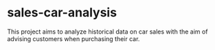 # sales-car-analysis
This project aims to analyze historical data on car sales with the aim of advising customers when purchasing their car.
